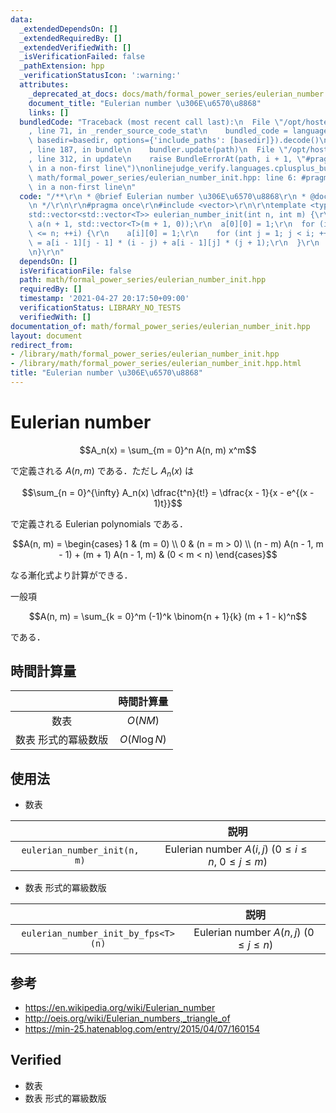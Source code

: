 ```yaml
---
data:
  _extendedDependsOn: []
  _extendedRequiredBy: []
  _extendedVerifiedWith: []
  _isVerificationFailed: false
  _pathExtension: hpp
  _verificationStatusIcon: ':warning:'
  attributes:
    _deprecated_at_docs: docs/math/formal_power_series/eulerian_number.md
    document_title: "Eulerian number \u306E\u6570\u8868"
    links: []
  bundledCode: "Traceback (most recent call last):\n  File \"/opt/hostedtoolcache/Python/3.9.5/x64/lib/python3.9/site-packages/onlinejudge_verify/documentation/build.py\"\
    , line 71, in _render_source_code_stat\n    bundled_code = language.bundle(stat.path,\
    \ basedir=basedir, options={'include_paths': [basedir]}).decode()\n  File \"/opt/hostedtoolcache/Python/3.9.5/x64/lib/python3.9/site-packages/onlinejudge_verify/languages/cplusplus.py\"\
    , line 187, in bundle\n    bundler.update(path)\n  File \"/opt/hostedtoolcache/Python/3.9.5/x64/lib/python3.9/site-packages/onlinejudge_verify/languages/cplusplus_bundle.py\"\
    , line 312, in update\n    raise BundleErrorAt(path, i + 1, \"#pragma once found\
    \ in a non-first line\")\nonlinejudge_verify.languages.cplusplus_bundle.BundleErrorAt:\
    \ math/formal_power_series/eulerian_number_init.hpp: line 6: #pragma once found\
    \ in a non-first line\n"
  code: "/**\r\n * @brief Eulerian number \u306E\u6570\u8868\r\n * @docs docs/math/formal_power_series/eulerian_number.md\r\
    \n */\r\n\r\n#pragma once\r\n#include <vector>\r\n\r\ntemplate <typename T>\r\n\
    std::vector<std::vector<T>> eulerian_number_init(int n, int m) {\r\n  std::vector<std::vector<T>>\
    \ a(n + 1, std::vector<T>(m + 1, 0));\r\n  a[0][0] = 1;\r\n  for (int i = 1; i\
    \ <= n; ++i) {\r\n    a[i][0] = 1;\r\n    for (int j = 1; j < i; ++j) a[i][j]\
    \ = a[i - 1][j - 1] * (i - j) + a[i - 1][j] * (j + 1);\r\n  }\r\n  return a;\r\
    \n}\r\n"
  dependsOn: []
  isVerificationFile: false
  path: math/formal_power_series/eulerian_number_init.hpp
  requiredBy: []
  timestamp: '2021-04-27 20:17:50+09:00'
  verificationStatus: LIBRARY_NO_TESTS
  verifiedWith: []
documentation_of: math/formal_power_series/eulerian_number_init.hpp
layout: document
redirect_from:
- /library/math/formal_power_series/eulerian_number_init.hpp
- /library/math/formal_power_series/eulerian_number_init.hpp.html
title: "Eulerian number \u306E\u6570\u8868"
---
```

# Eulerian number

$$A_n(x) = \sum_{m = 0}^n A(n, m) x^m$$

で定義される $A(n, m)$ である．ただし $A_n(x)$ は

$$\sum_{n = 0}^{\infty} A_n(x) \dfrac{t^n}{t!} = \dfrac{x - 1}{x - e^{(x - 1)t}}$$

で定義される Eulerian polynomials である．

$$A(n, m) = \begin{cases} 1 & (m = 0) \\ 0 & (n = m > 0) \\ (n - m) A(n - 1, m - 1) + (m + 1) A(n - 1, m) & (0 < m < n) \end{cases}$$

なる漸化式より計算ができる．

一般項

$$A(n, m) = \sum_{k = 0}^m (-1)^k \binom{n + 1}{k} (m + 1 - k)^n$$

である．


## 時間計算量

||時間計算量|
|:--:|:--:|
|数表|$O(NM)$|
|数表 形式的冪級数版|$O(N\log{N})$|


## 使用法

- 数表

||説明|
|:--:|:--:|
|`eulerian_number_init(n, m)`|Eulerian number $A(i, j) \ (0 \leq i \leq n,\ 0 \leq j \leq m)$|

- 数表 形式的冪級数版

||説明|
|:--:|:--:|
|`eulerian_number_init_by_fps<T>(n)`|Eulerian number $A(n, j) \ (0 \leq j \leq n)$|


## 参考

- https://en.wikipedia.org/wiki/Eulerian_number
- http://oeis.org/wiki/Eulerian_numbers,_triangle_of
- https://min-25.hatenablog.com/entry/2015/04/07/160154


## Verified

- 数表
- 数表 形式的冪級数版
